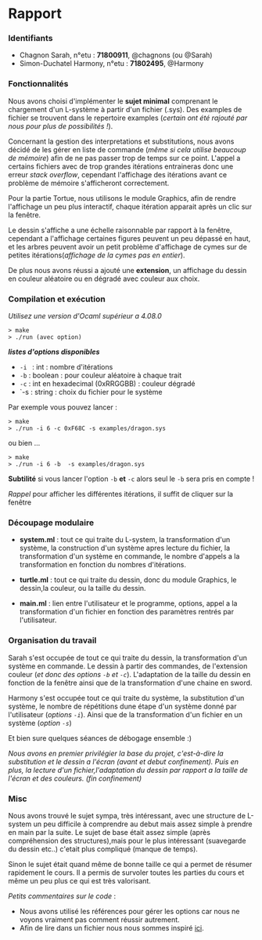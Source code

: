 # Rapport

### Identifiants

- Chagnon Sarah, n°etu : **71800911**, @chagnons (ou @Sarah)
- Simon-Duchatel Harmony, n°etu : **71802495**, @Harmony

### Fonctionnalités

   Nous avons choisi d'implémenter le **sujet minimal** comprenant le chargement d'un
    L-système à partir d'un fichier (.sys). Des examples de fichier se trouvent dans le repertoire examples
    (*certain ont été rajouté par nous pour plus de possibilités !*). 
  
  Concernant la gestion des interpretations et substitutions, nous avons décidé 
  de les gérer en liste de commande (*même si cela utilise beaucoup de mémoire*)
    afin de ne pas passer trop de temps sur ce point. L'appel a certains fichiers avec de trop grandes 
    itérations entraineras donc une erreur *stack overflow*, cependant l'affichage des itérations 
    avant ce problème de mémoire s'afficheront correctement.
  
  Pour la partie Tortue, nous utilisons le module Graphics, afin de rendre l'affichage un 
   peu plus interactif, chaque itération apparait après un clic sur la fenêtre.
   
   Le dessin s'affiche a une échelle raisonnable par rapport à la fenêtre, cependant 
   a l'affichage certaines figures peuvent un peu dépassé en haut, et les arbres peuvent avoir un petit 
   problème d'affichage de cymes sur de petites itérations(*affichage de la cymes pas en entier*).
  
 De plus nous avons réussi a ajouté une **extension**, un affichage du dessin en couleur aléatoire ou en dégradé avec couleur aux choix. 

### Compilation et exécution

*Utilisez une version d'Ocaml supérieur a 4.08.0*
```
> make
> ./run (avec option)
```
***listes d'options disponibles***
- `-i ` : int : nombre d'itérations 
- `-b` : boolean : pour couleur aléatoire à chaque trait
- `-c` : int en hexadecimal (0xRRGGBB) : couleur dégradé 
- `-s : string : choix du fichier pour le système

Par exemple vous pouvez lancer :
```
> make 
> ./run -i 6 -c 0xF68C -s examples/dragon.sys 
```
ou bien ...
```
> make 
> ./run -i 6 -b  -s examples/dragon.sys
```
**Subtilité** si vous lancer l'option `-b` **et** `-c` alors seul le `-b` sera pris en compte !

*Rappel* pour afficher les différentes itérations, il suffit de cliquer sur la fenêtre

### Découpage modulaire

- **system.ml** : tout ce qui traite du L-system, la transformation d'un système, la construction d'un système apres lecture du fichier, la transformation d'un système en commande, le nombre d'appels a la transformation en fonction du nombres d'itérations.

- **turtle.ml** : tout ce qui traite du dessin, donc du module Graphics, le dessin,la couleur, ou la taille du dessin.

- **main.ml** : lien entre l'utilisateur et le programme, options, appel a la transformation d'un fichier en fonction des paramètres rentrés par l'utilisateur.

### Organisation du travail

Sarah s'est occupée de tout ce qui traite du dessin, la transformation d'un système en commande. Le dessin à partir des commandes, de l'extension couleur (*et donc des options `-b` et `-c`*).
 L'adaptation de la taille du dessin en fonction de la
fenêtre ainsi que de la transformation d'une chaine en sword. 

Harmony s'est occupée tout ce qui traite du système, la substitution d'un système, le nombre de répétitions dune étape d'un système donné par l'utilisateur (*options `-i`*).
Ainsi que de la transformation d'un fichier en un système (*option `-s`*)

Et bien sure quelques séances de débogage ensemble :)

*Nous avons en premier privilégier la base du projet, c'est-à-dire la substitution et le dessin a l'écran (avant et debut confinement). Puis en plus, la lecture d'un fichier,l'adaptation du dessin 
par rapport a la taille de l'écran et des couleurs. (fin confinement)*

### Misc

Nous avons trouvé le sujet sympa, très intéressant, avec une structure de L-system un peu difficile à comprendre au debut mais assez simple à prendre en main par la suite.
Le sujet de base était assez simple (après compréhension des structures),mais pour le plus intéressant (suavegarde du dessin etc..) c'etait plus compliqué (manque de temps).

Sinon le sujet était quand même de bonne taille ce qui a permet de résumer rapidement le cours. Il a permis de survoler toutes les parties du cours et même un peu plus
ce qui est très valorisant.

*Petits commentaires sur le code* :
- Nous avons utilisé les références pour gérer les options car nous ne voyons vraiment pas 
comment réussir autrement.
- Afin de lire dans un fichier nous nous sommes inspiré [ici](https://stackoverflow.com/questions/5774934/how-do-i-read-in-lines-from-a-text-file-in-ocaml).
